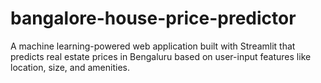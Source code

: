 # bangalore-house-price-predictor
A machine learning-powered web application built with Streamlit that predicts real estate prices in Bengaluru based on user-input features like location, size, and amenities.
